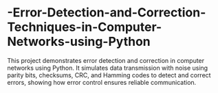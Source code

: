 # -Error-Detection-and-Correction-Techniques-in-Computer-Networks-using-Python
This project demonstrates error detection and correction in computer networks using Python. It simulates data transmission with noise using parity bits, checksums, CRC, and Hamming codes to detect and correct errors, showing how error control ensures reliable communication.  

